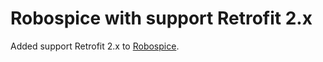 # Robospice with support Retrofit 2.x

Added support Retrofit 2.x to [Robospice](https://github.com/stephanenicolas/robospice).
